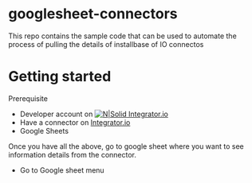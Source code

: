 # googlesheet-connectors
This repo contains the sample code that can be used to automate the process of pulling the details of installbase of IO connectos

# Getting started
Prerequisite 
 - Developer account on [![N|Solid](https://integrator.io/images/favicon.ico) Integrator.io ](https://integrator.io/signin)
 - Have a connector on [ Integrator.io ](https://integrator.io/signin)
 - Google Sheets
 
 Once you have all the above, go to google sheet where you want to see information details from the connector.
 - Go to Google sheet menu
 
